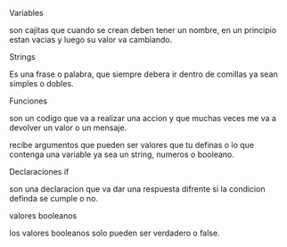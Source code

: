 Variables 

son cajitas que cuando se crean deben tener un nombre, en un principio estan vacias y luego su valor va cambiando.

Strings

Es una frase o palabra, que siempre debera ir dentro de comillas ya sean simples o dobles.

Funciones

son un codigo que va a realizar una accion y que muchas veces me va a devolver un valor o un mensaje.

recibe argumentos que pueden ser valores que tu definas o lo que contenga una variable ya sea un string, numeros o booleano.

Declaraciones if

son una declaracion que va dar una respuesta difrente si la condicion definda se cumple o no.

valores booleanos

los valores booleanos solo pueden ser verdadero o false.  